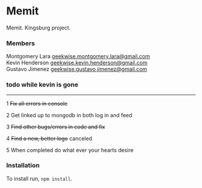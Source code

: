 # Memit
Memit. Kingsburg project.

### Members
Montgomery Lara geekwise.montgomery.lara@gmail.com  
Kevin Henderson geekwise.kevin.henderson@gmail.com  
Gustavo Jimenez geekwise.gustavo.jimenez@gmail.com

### todo while kevin is gone
----------------------------
1 ~~Fix all errors in console~~

2 Get linked up to mongodb in both log in and feed

3 ~~Find other bugs/errors in code and fix~~

4 ~~Find a new, better logo~~ canceled 

5 When completed do what ever your hearts desire 

### Installation
To install run, `npm install`.

